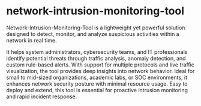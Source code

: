 # network-intrusion-monitoring-tool

Network-Intrusion-Monitoring-Tool is a lightweight yet powerful solution designed to detect, monitor, and analyze suspicious activities within a network in real time. 

It helps system administrators, cybersecurity teams, and IT professionals identify potential threats through traffic analysis, anomaly detection, and custom rule-based alerts. 
With support for multiple protocols and live traffic visualization, the tool provides deep insights into network behavior. 
Ideal for small to mid-sized organizations, academic labs, or SOC environments, it enhances network security posture with minimal resource usage. 
Easy to deploy and extend, this tool is essential for proactive intrusion monitoring and rapid incident response.


